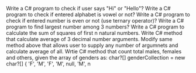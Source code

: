 Write a C# program to check if user says "Hi" or "Hello"?
Write a C# program to check if entered alphabet is vowel or not?
Write a C# program to check if entered number is even or not (use ternary operator)?
Write a C# program to find largest number among 3 numbers?
Write a C# program to calculate the sum of squares of first n natural numbers.
Write C# method that calculate average of 3 decimal number arguments.
Modify same method above that allows user to supply any number of argumnets and calculate average of all.
Wrtie C# method that count total males, females and others, given the array of genders as:
char?[] genderCollection = new char?[] { 'F', 'M', 'F', 'M', null, 'M', n